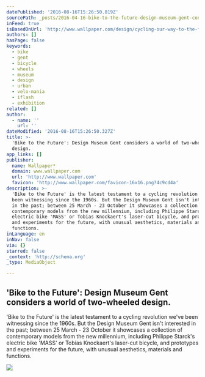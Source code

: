 ```yaml
---
datePublished: '2016-08-16T15:26:50.819Z'
sourcePath: _posts/2016-04-16-bike-to-the-future-design-museum-gent-considers-a-world-o.md
inFeed: true
isBasedOnUrl: 'http://www.wallpaper.com/design/cycling-our-way-to-the-future'
authors: []
hasPage: false
keywords:
  - bike
  - gent
  - bicycle
  - wheels
  - museum
  - design
  - urban
  - velo-mania
  - iflash
  - exhibition
related: []
author:
  - name: ''
    url: ''
dateModified: '2016-08-16T15:26:50.327Z'
title: >-
  'Bike to the Future': Design Museum Gent considers a world of two-wheeled
  design.
app_links: []
publisher:
  name: Wallpaper*
  domain: www.wallpaper.com
  url: 'http://www.wallpaper.com'
  favicon: 'http://www.wallpaper.com/favicon-16x16.png?4c9cd4a'
description: >-
  'Bike to the Future' is the latest testament to a cycling revolution we've
  been witnessing since the 1960s. But the Design Museum Gent isn't interested
  in the past; between 25 March - 23 October it showcases a collection of
  contemporary models from the new millennium, including Philippe Starck's
  electric bike 'MASS' or Tobias Knockaert's laser-cut bicycle, and prototypes
  and experiments for the future, with unusual aesthetics, materials and
  functions.
inLanguage: en
inNav: false
via: {}
starred: false
_context: 'http://schema.org'
_type: MediaObject

---
```

<article style=""><h1>'Bike to the Future': Design Museum Gent considers a world of two-wheeled design.</h1><p>'Bike to the Future' is the latest testament to a cycling revolution we've been witnessing since the 1960s. But the Design Museum Gent isn't interested in the past; between 25 March - 23 October it showcases a collection of contemporary models from the new millennium, including Philippe Starck's electric bike 'MASS' or Tobias Knockaert's laser-cut bicycle, and prototypes and experiments for the future, with unusual aesthetics, materials and functions.</p><img src="https://s3-us-west-2.amazonaws.com/the-grid-img/p/e75dd9b06e93c20d73aed8ffe8845b13b5208794.jpg" /></article>